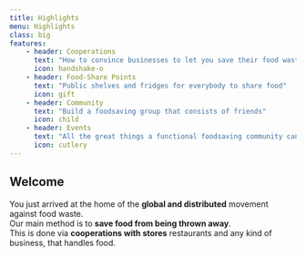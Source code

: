 ```yaml
---
title: Highlights
menu: Highlights
class: big
features:
    - header: Cooperations
      text: "How to convince businesses to let you save their food waste"
      icon: handshake-o
    - header: Food-Share Points
      text: "Public shelves and fridges for everybody to share food"
      icon: gift
    - header: Community
      text: "Build a foodsaving group that consists of friends"
      icon: child
    - header: Events
      text: "All the great things a functional foodsaving community can do"
      icon: cutlery
---
```


## Welcome

You just arrived at the home of the **global and distributed** movement against food waste.</br>
Our main method is to **save food from being thrown away**.</br>
This is done via **cooperations with stores** restaurants and any kind of business, that handles food.
